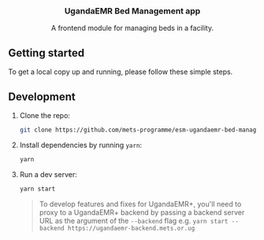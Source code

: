 <!-- PROJECT LOGO -->
<p align="center">
  <h3 align="center">UgandaEMR Bed Management app</h3>

  <p align="center">
    A frontend module for managing beds in a facility.
  </p>
</p>

<!-- GETTING STARTED -->

## Getting started

To get a local copy up and running, please follow these simple steps.

## Development

1. Clone the repo:

   ```sh
   git clone https://github.com/mets-programme/esm-ugandaemr-bed-management-app.git
   ```

2. Install dependencies by running `yarn`:
  
    ```sh
    yarn
    ```

3. Run a dev server:

    ```sh
    yarn start
    ```
    > To develop features and fixes for UgandaEMR+, you'll need to proxy to a UgandaEMR+ backend by passing a backend server URL as the argument of the `--backend` flag e.g. `yarn start --backend https://ugandaemr-backend.mets.or.ug`